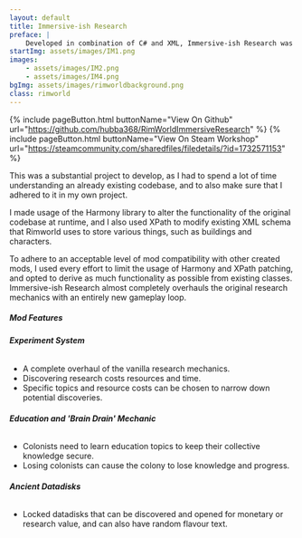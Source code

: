 ```yaml
---
layout: default
title: Immersive-ish Research
preface: |
    Developed in combination of C# and XML, Immersive-ish Research was designed as a complete overhaul of the original game's research mechanic, adding a new level of immersion and difficulty to the game. 
startImg: assets/images/IM1.png
images:
    - assets/images/IM2.png
    - assets/images/IM4.png
bgImg: assets/images/rimworldbackground.png
class: rimworld
---
```


{% include pageButton.html buttonName="View On Github" url="https://github.com/hubba368/RimWorldImmersiveResearch" %}
{% include pageButton.html buttonName="View On Steam Workshop" url="https://steamcommunity.com/sharedfiles/filedetails/?id=1732571153" %}

This was a substantial project to develop, as I had to spend a lot of time understanding an already existing codebase, and to also make sure that I adhered to it in my own project. 

I made usage of the Harmony library to alter the functionality of the original codebase at runtime, and I also used XPath to modify existing XML schema that Rimworld uses to store various things, such as buildings and characters.

To adhere to an acceptable level of mod compatibility with other created mods, I used every effort to limit the usage of Harmony and XPath patching, and opted to derive as much functionality as possible from existing classes. Immersive-ish Research almost completely overhauls the original research mechanics with an entirely new gameplay loop.


##### Mod Features

###### **Experiment System**
* A complete overhaul of the vanilla research mechanics.
* Discovering research costs resources and time.
* Specific topics and resource costs can be chosen to narrow down potential discoveries.

###### **Education and 'Brain Drain' Mechanic**
* Colonists need to learn education topics to keep their collective knowledge secure.
* Losing colonists can cause the colony to lose knowledge and progress.

###### **Ancient Datadisks**
* Locked datadisks that can be discovered and opened for monetary or research value, and can also have random flavour text.